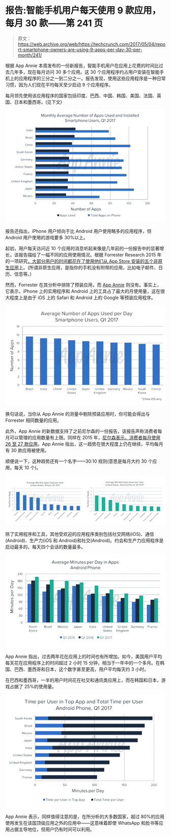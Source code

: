 # 报告:智能手机用户每天使用 9 款应用，每月 30 款——第 241 页

> 原文：<https://web.archive.org/web/https://techcrunch.com/2017/05/04/report-smartphone-owners-are-using-9-apps-per-day-30-per-month/241/>

根据 App Annie 本周发布的一份新报告，智能手机用户在应用上花费的时间比过去几年多，现在每月访问 30 多个应用。这 30 个应用程序约占用户安装在智能手机上的应用程序的三分之一到二分之一。报告发现，使用这些应用程序是一种日常习惯，因为人们现在平均每天至少启动 9 个应用程序。

每月领先使用该应用程序的国家包括印度、巴西、中国、韩国、美国、法国、英国、日本和墨西哥。(见下文)

![](img/44f47245f23c7211b2c5a8b67c9b7be0.png)

报告还指出，iPhone 用户倾向于比 Android 用户使用略多的应用程序，但 Android 用户使用的游戏要多 30%以上。

起初，用户每天访问近 10 个应用的消息听起来像是几年前的一份报告中的显著增长，该报告描绘了一幅不同的应用使用情况。根据 Forrester Research 2015 年的一项研究[，大部分用户的时间都花在了使用](https://web.archive.org/web/20190924201247/https://beta.techcrunch.com/2015/06/22/consumers-spend-85-of-time-on-smartphones-in-apps-but-only-5-apps-see-heavy-use/)[他们从 App Store 安装的五个非原生应用](https://web.archive.org/web/20190924201247/https://beta.techcrunch.com/2015/06/22/consumers-spend-85-of-time-on-smartphones-in-apps-but-only-5-apps-see-heavy-use/)上。(所谓非原生应用，是指你的手机没有附带的应用，比如电子邮件、日历、信息等。)

然而，Forrester 在其分析中排除了预装应用，而 [App Annie](https://web.archive.org/web/20190924201247/https://crunchbase.com/organization/app-annie) 则没有。事实上，它表示，iPhone 上的实用程序和 Android 上的工具占了最大的月使用量，这在很大程度上是由于 iOS 上的 Safari 和 Android 上的 Google 等预装应用程序。

![](img/17370e9f3ba8ed95a59afe9b71bafe1c.png)

换句话说，当你从 App Annie 的测量中剔除预装应用时，你可能会得出与 Forrester 相同数量的应用。

此外，App Annie 的新数据支持了之前尼尔森的一份报告，该报告声称消费者每月可以管理的应用数量有上限。同样在 2015 年，[尼尔森表示，消费者每月使用 26 至 27 款应用](https://web.archive.org/web/20190924201247/https://beta.techcrunch.com/2015/06/11/time-spent-in-apps-up-63-percent-over-past-two-years-but-apps-used-monthly-shows-little-change/)。App Annie 指出，这一趋势在很大程度上仍在继续，平均每月有 30 款应用被使用。

顺便说一下，这种趋势还有一个名字——30:10 规则(意思是每月大约 30 个应用，每天 10 个)。

![](img/da2d452d45da2b8b9294c66f1e5f5625.png)

除了实用程序和工具，其他受欢迎的应用程序类别包括社交网络(iOS)、通信(Android)、生产力(iOS 和 Android)和社交(Android)。约会和生产力应用程序是启动最多的，每天四个会话的数量最多。

![](img/78aa041e0eab44432db506401aa48c05.png)

App Annie 指出，过去两年花在应用上的时间也有所增加。如今，美国用户平均每天花在应用程序上的时间超过 2 小时 15 分钟，相当于一年中的一个多月。在韩国、巴西、墨西哥和日本，这个数字甚至更高，用户平均每天约 3 小时。

在巴西和墨西哥，一半的用户时间花在社交和通讯类应用上，而在韩国和日本，游戏占据了 25%的使用量。

![](img/d8ecd918ffd22d2dc4b2f22527742a98.png)

App Annie 表示，同样值得注意的是，在所分析的大多数国家，超过 80%的应用使用发生在该国顶级应用之外的应用中——这意味着即使 WhatsApp 和脸书等应用占据主导地位，但用户仍有时间可以利用。